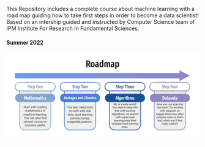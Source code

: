 
This Repository includes a complete course about machine learning with a road map guiding how to take first steps in order to become a data scientist!
Based on an intership guided and instructed by Computer Science team of IPM Institute For Research In Fundamental Sciences.

#### Summer 2022

<p align="center">
        <img  src="Roadmap.png" alt="roadmap">
</p>
